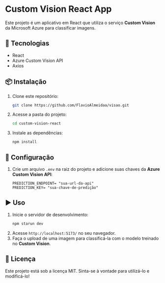 # Custom Vision React App

Este projeto é um aplicativo em React que utiliza o serviço **Custom Vision** da Microsoft Azure para classificar imagens.

## 🚀 Tecnologias

- React
- Azure Custom Vision API
- Axios

## 📦 Instalação

1. Clone este repositório:
   ```sh
   git clone https://github.com/FlavioAlmeidaa/visao.git
   ```
2. Acesse a pasta do projeto:
   ```sh
   cd custom-vision-react
   ```
3. Instale as dependências:
   ```sh
   npm install
   ```

## 🔑 Configuração

1. Crie um arquivo `.env` na raiz do projeto e adicione suas chaves da **Azure Custom Vision API**:
   ```env
   PREDICTION_ENDPOINT= "sua-url-da-api"
   PREDICTION_KEY= "sua-chave-de-predição"
   ```

## ▶️ Uso

1. Inicie o servidor de desenvolvimento:
   ```sh
   npm starun dev
   ```
2. Acesse `http://localhost:5173/` no seu navegador.
3. Faça o upload de uma imagem para classificá-la com o modelo treinado no **Custom Vision**.

## 📜 Licença

Este projeto está sob a licença MIT. Sinta-se à vontade para utilizá-lo e modificá-lo!

